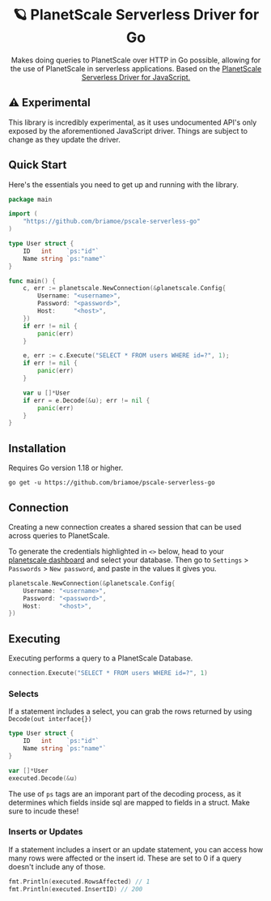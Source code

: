 <div align="center">
  <h1>🪐 PlanetScale Serverless Driver for Go</h1>
  <p>Makes doing queries to PlanetScale over HTTP in Go possible, allowing for the use of PlanetScale in serverless applications. Based on the <a href="https://github.com/planetscale/database-js">PlanetScale Serverless Driver for JavaScript.</a></p>
</div>


## ⚠️ Experimental
This library is incredibly experimental, as it uses undocumented API's only exposed by the aforementioned JavaScript driver. Things are subject to change as they update the driver.

## Quick Start
Here's the essentials you need to get up and running with the library.

```go
package main

import (
	"https://github.com/briamoe/pscale-serverless-go"
)

type User struct {
	ID   int    `ps:"id"`
	Name string `ps:"name"`
}

func main() {
	c, err := planetscale.NewConnection(&planetscale.Config{
		Username: "<username>",
		Password: "<password>",
		Host:     "<host>",
	})
	if err != nil {
		panic(err)
	}

	e, err := c.Execute("SELECT * FROM users WHERE id=?", 1);
	if err != nil {
		panic(err)
	}

	var u []*User
	if err = e.Decode(&u); err != nil {
		panic(err)
	}
}

```

## Installation
Requires Go version 1.18 or higher.
```
go get -u https://github.com/briamoe/pscale-serverless-go
```

## Connection
Creating a new connection creates a shared session that can be used across queries to PlanetScale. 

To generate the credentials highlighted in `<>` below, head to your [planetscale dashboard](https://app.planetscale.com/) and select your database. Then go to `Settings` > `Passwords` > `New password`, and paste in the values it gives you.
```go
planetscale.NewConnection(&planetscale.Config{
	Username: "<username>",
	Password: "<password>",
	Host:     "<host>",
})
```

## Executing
Executing performs a query to a PlanetScale Database.
```go
connection.Execute("SELECT * FROM users WHERE id=?", 1)
```

### Selects
If a statement includes a select, you can grab the rows returned by using `Decode(out interface{})`
```go
type User struct {
	ID   int    `ps:"id"`
	Name string `ps:"name"`
}

var []*User
executed.Decode(&u)
```

The use of `ps` tags are an imporant part of the decoding process, as it determines which fields inside sql are mapped to fields in a struct. Make sure to incude these!

### Inserts or Updates
If a statement includes a insert or an update statement, you can access how many rows were affected or the insert id. These are set to 0 if a query doesn't include any of those.
```go
fmt.Println(executed.RowsAffected) // 1
fmt.Println(executed.InsertID) // 200
```